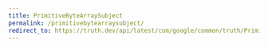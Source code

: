 ```yaml
---
title: PrimitiveByteArraySubject
permalink: /primitivebytearraysubject/
redirect_to: https://truth.dev/api/latest/com/google/common/truth/PrimitiveByteArraySubject.html
---
```

